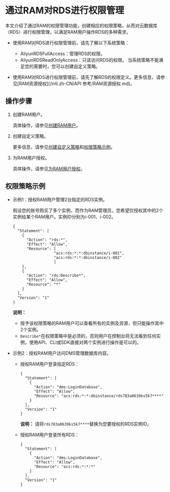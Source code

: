 # 通过RAM对RDS进行权限管理

本文介绍了通过RAM的权限管理功能，创建相应的权限策略，从而对云数据库（RDS）进行权限管理，以满足RAM用户操作RDS的多种需求。

-   使用RAM对RDS进行权限管理前，请先了解以下系统策略：

    -   AliyunRDSFullAccess：管理RDS的权限。
    -   AliyunRDSReadOnlyAccess：只读访问RDS的权限。
    当系统策略不能满足您的需要时，您可以创建自定义策略。

-   使用RAM对RDS进行权限管理前，请先了解RDS的权限定义。更多信息，请参见[RAM资源授权](/intl.zh-CN/API 参考/RAM资源授权.md)。

## 操作步骤

1.  创建RAM用户。

    具体操作，请参见[创建RAM用户](/intl.zh-CN/用户管理/基本操作/创建RAM用户.md)。

2.  创建自定义策略。

    更多信息，请参见[创建自定义策略](/intl.zh-CN/权限策略管理/自定义策略/创建自定义策略.md)和[权限策略示例](#section_rhd_4ll_5gb)。

3.  为RAM用户授权。

    具体操作，请参见[为RAM用户授权](/intl.zh-CN/用户管理/授权管理/为RAM用户授权.md)。


## 权限策略示例

-   示例1：授权RAM用户管理2台指定的RDS实例。

    假设您的账号购买了多个实例，而作为RAM管理员，您希望仅授权其中的2个实例给某个RAM用户。实例ID分别为i-001、i-002。

    ```
    {
      "Statement": [
        {
          "Action": "rds:*",
          "Effect": "Allow",
          "Resource": [
                      "acs:rds:*:*:dbinstance/i-001",
                      "acs:rds:*:*:dbinstance/i-002"
                      ]
        },
        {
          "Action": "rds:Describe*",
          "Effect": "Allow",
          "Resource": "*"
        }
      ],
      "Version": "1"
    }
    ```

    **说明：**

    -   授予该权限策略的RAM用户可以查看所有的实例及资源，但只能操作其中2个实例。
    -   `Describe*`在权限策略中是必须的，否则用户在控制台将无法看到任何实例，使用API、CLI或SDK直接对两个实例进行操作是可以的。
-   示例2：授权RAM用户访问DMS管理数据库内容。
    -   授权RAM用户登录指定RDS：

        ```
        {
          "Statement": [
            {
              "Action": "dms:LoginDatabase",
              "Effect": "Allow",
              "Resource": "acs:rds:*:*:dbinstance/rds783a0639ks5k7****"
            }
          ],
          "Version": "1"
        }
        ```

        **说明：** 请将`rds783a0639ks5k7****`替换为您要授权的RDS实例ID。

    -   授权RAM用户登录所有RDS：

        ```
        {
          "Statement": [
            {
              "Action": "dms:LoginDatabase",
              "Effect": "Allow",
              "Resource": "acs:rds:*:*:*"
            }
          ],
          "Version": "1"
        }
        ```


